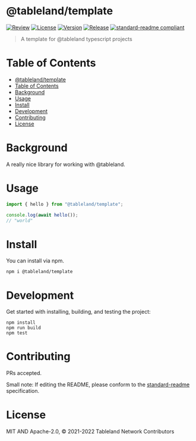 # @tableland/template

[![Review](https://github.com/tablelandnetwork/js-template/actions/workflows/review.yml/badge.svg)](https://github.com/tablelandnetwork/js-template/actions/workflows/review.yml)
[![License](https://img.shields.io/github/license/tablelandnetwork/js-template.svg)](./LICENSE)
[![Version](https://img.shields.io/github/package-json/v/tablelandnetwork/js-template.svg)](./package.json)
[![Release](https://img.shields.io/github/release/tablelandnetwork/js-template.svg)](https://github.com/tablelandnetwork/js-template/releases/latest)
[![standard-readme compliant](https://img.shields.io/badge/standard--readme-OK-green.svg)](https://github.com/RichardLitt/standard-readme)

> A template for @tableland typescript projects

# Table of Contents

- [@tableland/template](#tablelandtemplate)
- [Table of Contents](#table-of-contents)
- [Background](#background)
- [Usage](#usage)
- [Install](#install)
- [Development](#development)
- [Contributing](#contributing)
- [License](#license)

# Background

A really nice library for working with @tableland.

# Usage

```ts
import { hello } from "@tableland/template";

console.log(await hello());
// "world"
```

# Install

You can install via npm.

```
npm i @tableland/template
```

# Development

Get started with installing, building, and testing the project:

```shell
npm install
npm run build
npm test
```

# Contributing

PRs accepted.

Small note: If editing the README, please conform to the
[standard-readme](https://github.com/RichardLitt/standard-readme) specification.

# License

MIT AND Apache-2.0, © 2021-2022 Tableland Network Contributors

